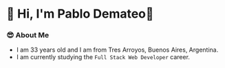 # 👋 Hi, I'm Pablo Demateo🚀

<!---
<img src="https://readme-typing-svg.herokuapp.com?font=Architects+Daughter&color=22EBF7&size=25&center=false&lines=hey!+its+Pablo+Demateo;Full+stack+web+developer+student...;Process+enhancement...;Automations...;Enthusiast..."/>
-->

### 😎 About Me
- I am 33 years old and I am from Tres Arroyos, Buenos Aires, Argentina. </br>
- I am currently studying the `Full Stack Web Developer` career.
<!---
## 🛠 Skills

Comming soon!

  ![JavaScript](https://img.shields.io/badge/-JavaScript-333333?style=flat&logo=javascript)
  ![Typescript](https://img.shields.io/badge/-Typescript-333333?style=flat&logo=typescript)
  ![HTML5](https://img.shields.io/badge/-HTML5-333333?style=flat&logo=HTML5)
  ![CSS](https://img.shields.io/badge/-CSS-333333?style=flat&logo=CSS3&logoColor=1572B6)
  ![PHP](https://img.shields.io/badge/-PHP-333333?style=flat&logo=PHP&logoColor=PHP)
  ![Node.js](https://img.shields.io/badge/-Node.js-333333?style=flat&logo=node.js)

## 🔗 Links
<a href="juan.funees@gmail.com"><img alt="Email" src="https://img.shields.io/badge/Gmail-Juan.funees@gmail.com-blue?style=flat-square&logo=gmail"></a>  
[![Instagram](https://img.shields.io/badge/Instagram-%23E4405F.svg?logo=Instagram&logoColor=white)](https://instagram.com/@juanfunees)
--->
